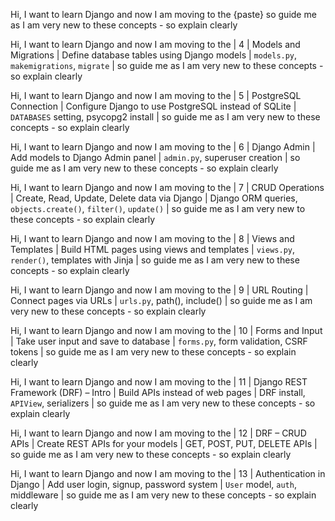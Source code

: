 Hi, I want to learn Django and now I am moving to the {paste} so guide me as I am very new to these concepts - so explain clearly 


Hi, I want to learn Django and now I am moving to the | 4    | Models and Migrations               | Define database tables using Django models           | `models.py`, `makemigrations`, `migrate`                       | so guide me as I am very new to these concepts - so explain clearly 



Hi, I want to learn Django and now I am moving to the | 5    | PostgreSQL Connection               | Configure Django to use PostgreSQL instead of SQLite | `DATABASES` setting, psycopg2 install                          | so guide me as I am very new to these concepts - so explain clearly 


Hi, I want to learn Django and now I am moving to the | 6    | Django Admin                        | Add models to Django Admin panel                     | `admin.py`, superuser creation                                 | so guide me as I am very new to these concepts - so explain clearly 

Hi, I want to learn Django and now I am moving to the | 7    | CRUD Operations                     | Create, Read, Update, Delete data via Django         | Django ORM queries, `objects.create()`, `filter()`, `update()` | so guide me as I am very new to these concepts - so explain clearly 


Hi, I want to learn Django and now I am moving to the | 8    | Views and Templates                 | Build HTML pages using views and templates           | `views.py`, `render()`, templates with Jinja                   | so guide me as I am very new to these concepts - so explain clearly 



Hi, I want to learn Django and now I am moving to the | 9    | URL Routing                         | Connect pages via URLs                               | `urls.py`, path(), include()                                   | so guide me as I am very new to these concepts - so explain clearly 



Hi, I want to learn Django and now I am moving to the | 10   | Forms and Input                     | Take user input and save to database                 | `forms.py`, form validation, CSRF tokens                       | so guide me as I am very new to these concepts - so explain clearly 


Hi, I want to learn Django and now I am moving to the | 11   | Django REST Framework (DRF) – Intro | Build APIs instead of web pages                      | DRF install, `APIView`, serializers                            | so guide me as I am very new to these concepts - so explain clearly 



Hi, I want to learn Django and now I am moving to the | 12   | DRF – CRUD APIs                     | Create REST APIs for your models                     | GET, POST, PUT, DELETE APIs                                    | so guide me as I am very new to these concepts - so explain clearly 



Hi, I want to learn Django and now I am moving to the | 13   | Authentication in Django            | Add user login, signup, password system              | `User` model, `auth`, middleware                               | so guide me as I am very new to these concepts - so explain clearly 
